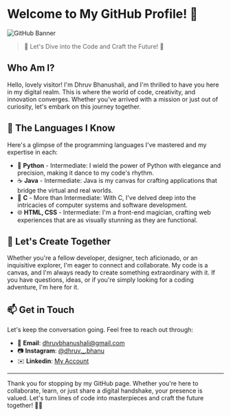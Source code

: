 # Welcome to My GitHub Profile! 🌟

![GitHub Banner](https://cdn.discordapp.com/attachments/676775305746317313/1165220163285688351/standard.gif?ex=65460ed7&is=653399d7&hm=efabb0d5dd9e4015178562b783356f0f6cdee42068b1a7cd39ff9f03032a6050&)

> 🚀 Let's Dive into the Code and Craft the Future! 🚀

## Who Am I?

Hello, lovely visitor! I'm Dhruv Bhanushali, and I'm thrilled to have you here in my digital realm. This is where the world of code, creativity, and innovation converges. Whether you've arrived with a mission or just out of curiosity, let's embark on this journey together.

## 🚀 The Languages I Know

Here's a glimpse of the programming languages I've mastered and my expertise in each:

- 🐍 **Python** - Intermediate: I wield the power of Python with elegance and precision, making it dance to my code's rhythm.
- ☕ **Java** - Intermediate: Java is my canvas for crafting applications that bridge the virtual and real worlds.
- 🌟 **C** - More than Intermediate: With C, I've delved deep into the intricacies of computer systems and software development.
- 🌐 **HTML, CSS** - Intermediate: I'm a front-end magician, crafting web experiences that are as visually stunning as they are functional.

## 🌌 Let's Create Together

Whether you're a fellow developer, designer, tech aficionado, or an inquisitive explorer, I'm eager to connect and collaborate. My code is a canvas, and I'm always ready to create something extraordinary with it. If you have questions, ideas, or if you're simply looking for a coding adventure, I'm here for it.

## 📫 Get in Touch

Let's keep the conversation going. Feel free to reach out through:

- 📧 **Email**: [dhruvbhanushali@gmail.com](mailto:dhruvbhanushali5621@example.com)
- 📷 **Instagram**: [@dhruv._.bhanu](https://www.instagram.com/dhruv._.bhanu)
- ✉️ **Linkedin**: [My Account](https://www.linkedin.com/in/dhruv-bhanushali-477a75237/)

---

Thank you for stopping by my GitHub page. Whether you're here to collaborate, learn, or just share a digital handshake, your presence is valued. Let's turn lines of code into masterpieces and craft the future together! 🚀🌌
